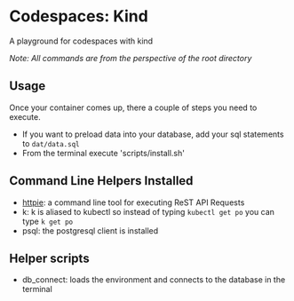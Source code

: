 # Codespaces: Kind
A playground for codespaces with kind

_Note: All commands are from the perspective of the root directory_

## Usage

Once your container comes up, there a couple of steps you need to execute.

* If you want to preload data into your database, add your sql statements to `dat/data.sql`
* From the terminal execute 'scripts/install.sh'

## Command Line Helpers Installed
* [httpie](https://httpie.io/): a command line tool for executing ReST API Requests
* k: k is aliased to kubectl so instead of typing `kubectl get po` you can type `k get po`
* psql: the postgresql client is installed

## Helper scripts
* db_connect: loads the environment and connects to the database in the terminal

 